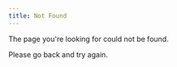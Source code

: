 ```yaml
---
title: Not Found
---
```


The page you're looking for could not be found.

Please go back and try again.